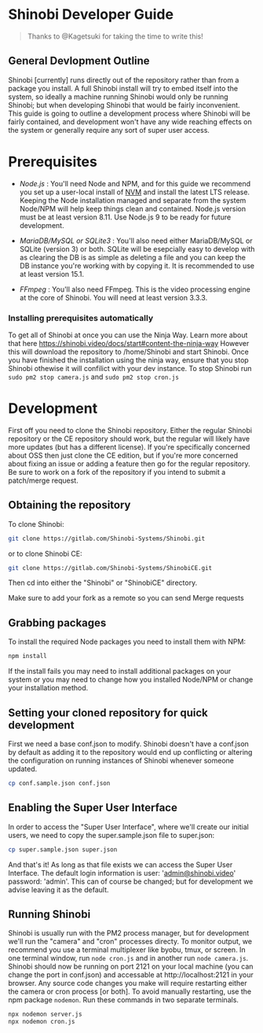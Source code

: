 # Shinobi Developer Guide

> Thanks to @Kagetsuki for taking the time to write this!

## General Devlopment Outline

Shinobi [currently] runs directly out of the repository rather than from a package you install.
A full Shinobi install will try to embed itself into the system, so ideally a machine running
Shinobi would only be running Shinobi; but when developing Shinobi that would be fairly
inconvenient. This guide is going to outline a development process where Shinobi will be fairly
contained, and development won't have any wide reaching effects on the system or generally require
any sort of super user access.

# Prerequisites

- _Node.js_ :
  You'll need Node and NPM, and for this guide we recommend you set up a user-local install of
  [NVM](https://github.com/creationix/nvm) and install the latest LTS release. Keeping the Node
  installation managed and separate from the system Node/NPM will help keep things clean and
  contained. Node.js version must be at least version 8.11. Use Node.js 9 to be ready for
  future development.

- _MariaDB/MySQL or SQLite3_ :
  You'll also need either MariaDB/MySQL or SQLite (version 3) or both. SQLite will be esepcially
  easy to develop with as clearing the DB is as simple as deleting a file and you can keep the DB
  instance you're working with by copying it. It is recommended to use at least version 15.1.

- _FFmpeg_ :
  You'll also need FFmpeg. This is the video processing engine at the core of Shinobi. You will
  need at least version 3.3.3.

### Installing prerequisites automatically

To get all of Shinobi at once you can use the Ninja Way. Learn more about that here
https://shinobi.video/docs/start#content-the-ninja-way
However this will download the repository to /home/Shinobi and start Shinobi. Once you have finished the installation using the ninja way, ensure that you stop Shinobi othewise it will confilict with your dev instance. To stop Shinobi run `sudo pm2 stop camera.js` and `sudo pm2 stop cron.js`

# Development

First off you need to clone the Shinobi repository. Either the regular Shinobi repository or the
CE repository should work, but the regular will likely have more updates (but has a different
license). If you're specifically concerned about OSS then just clone the CE edition, but if
you're more concerned about fixing an issue or adding a feature then go for the regular
repository. Be sure to work on a fork of the repository if you intend to submit a patch/merge
request.

## Obtaining the repository

To clone Shinobi:

```sh
git clone https://gitlab.com/Shinobi-Systems/Shinobi.git
```

or to clone Shinobi CE:

```sh
git clone https://gitlab.com/Shinobi-Systems/ShinobiCE.git
```

Then cd into either the "Shinobi" or "ShinobiCE" directory.

Make sure to add your fork as a remote so you can send Merge requests

## Grabbing packages

To install the required Node packages you need to install them with NPM:

```sh
npm install
```

If the install fails you may need to install additional packages on your system or you may need
to change how you installed Node/NPM or change your installation method.

## Setting your cloned repository for quick development

First we need a base conf.json to modify. Shinobi doesn't have a conf.json by default as
adding it to the repository would end up conflicting or altering the configuration on running
instances of Shinobi whenever someone updated.

```sh
cp conf.sample.json conf.json
```

## Enabling the Super User Interface

In order to access the "Super User Interface", where we'll create our initial users, we need to
copy the super.sample.json file to super.json:

```sh
cp super.sample.json super.json
```

And that's it! As long as that file exists we can access the Super User Interface. The default
login information is user: 'admin@shinobi.video' password: 'admin'. This can of course be changed;
but for development we advise leaving it as the default.

## Running Shinobi

Shinobi is usually run with the PM2 process manager, but for development we'll run the "camera"
and "cron" processes directy. To monitor output, we recommend you use a terminal multiplexer like
byobu, tmux, or screen. In one terminal window, run `node cron.js` and in another run
`node camera.js`. Shinobi should now be running on port 2121 on your local machine (you can
change the port in conf.json) and accessable at http://localhost:2121 in your browser. Any source
code changes you make will require restarting either the camera or cron process [or both]. To avoid manually restarting, use the npm package `nodemon`. Run these commands in two separate terminals.

```sh
npx nodemon server.js
npx nodemon cron.js
```
